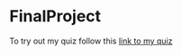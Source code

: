 # FinalProject
To try out my quiz follow this [link to my quiz](https://nj345.github.io/FinalProject/)